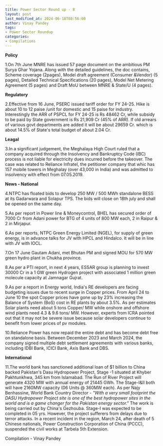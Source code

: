 ```yaml
---
title: Power Sector Round up - 8
layout: post
last_modified_at: 2024-06-18T08:56:00
author: Vinay Pandey
tags:
- Power Sector Roundup
categories:
- Compilations
---
```

**Policy**

1.On 7th June MNRE has issued 57 page document on the ambitious PM Surya Ghar Yojana. Along with the detailed guidelines, the doc contains, Scheme coverage (2pages), Model draft agreement (Consumer &Vendor) (5 pages), Detailed Technical Specifications (20 pages), Model Net Metering Agreement (5 pages) and Draft MoU between MNRE & State/U (4 pages).

**Regulatory**

2.Effective from 16 June, PSERC issued tariff order for FY 24-25. Hike is about 10 to 12 paise /unit for domestic and 15 paise for industry. Interestingly the ARR of PSPCL for FY 24-25 is Rs 48462 Cr, while subsidy to be paid by State government is Rs 21,909 Cr (45% of ARR). If old arrears of various govt departments are added it will be about 29659 Cr. which is about 14.5% of State's total budget of about 2.04 Cr. 

**Leagal**

3.In a significant judgement, the Meghalaya High Court ruled that a company acquired through the Insolvency and Bankruptcy Code (IBC) process is not liable for electricity dues incurred before the takeover. The case was related to Reliance Infratel, the petitioner company that whic has 157 mobile towers in Meghalay (over 43,000 in India) and  was admitted to insolvency with effect from 07.05.2019. 

**News - National**

4.NTPC has floated bids to develop 250 MW / 500 MWh standalone BESS at its Gadarwara and Solapur TPS. The bids will close on 18th july and shall be opened on the same day. 

5.As per report in Power line & Moneycontrol, BHEL has secured  order of 7000 Cr from Adani power for BTG of 4 units of 800 MW each, 2 in Raipur & 2 in Mirjapur. 

6.As per reports, NTPC Green Energy Limited (NGEL), for supply of green energy, is in advance talks for JV with HPCL and Hindalco. It will be in line with JV with IOCL.

7.On 17 June Gautam Adani, met Bhutan PM and signed MOU for 570 MW green hydro plant in Chukha province. 

8.As per a PTI report, in next 4 years, ESSAR group is planning to invest 30000 Cr in a 1 GW green Hydrogen project with associated 1 million green molecule capacity at Jamnagar Gujrat.

9.As per a report in Energy world, India's RE developers are facing budgeting issues due to recent surge in Copper prices. From April 24 to June 10 the spot Copper prices have gone up by 23% increasing the Balance of System (BoS) cost in RE plants by about 3.5%. As per estimates Solar plants need about 5 tons Copper/ MW while onshore and offshore wind plants need 4.3 & 9.6 tons/ MW. However, experts from ICRA pointed out that it may not be severe issue because solar developers continue to benefit from lower prices of pv modules. 

10.Reliance Power  has now repaid the entire debt and has become debt free on standalone basis. Between December 2023 and March 2024, the company signed multiple debt settlement agreements with various banks, including IDBI Bank, ICICI Bank, Axis Bank and DBS. 

**International**

11.The world bank has sanctioned additional loan of $1 billion to China backed Pakistan's Dasu Hydropower Project, Stage -1 situated at Khyber Pakhtunkhwa, 345 km from Islamabad. The Run of River Project will generate 4320 MW with annual energy of 21445 GWh. The  Stage-I&II both will have 2160MW capacity (06 Units @ 360MW each). As per Najy Benhassine, World Bank Country Director - *"With a very small footprint the DASU Hydropower Project site is one of the best hydropower sites in the world and is a game changer for the Pakistan energy sector."* The work is being carried out by China's Gezhouba. Stage-I was expected to be completed in 05 yrs. However, the project sufferers from delays due to terror attacks. In a recent incident in the region, March 24, after death of 5 Chinese nationals,  Power Construction Corporation of China (PCCC), suspended the civil works at Tarbela 5th Extension.

Compilation - Vinay Pandey


